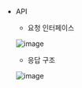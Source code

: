- API
  - 요청 인터페이스
  
  ![image](https://user-images.githubusercontent.com/40276516/94131432-dc233380-fe98-11ea-85c2-942ec9aa13ce.png)
  
  - 응답 구조
  
  ![image](https://user-images.githubusercontent.com/40276516/94131496-f65d1180-fe98-11ea-98d1-6f9548f618db.png)

